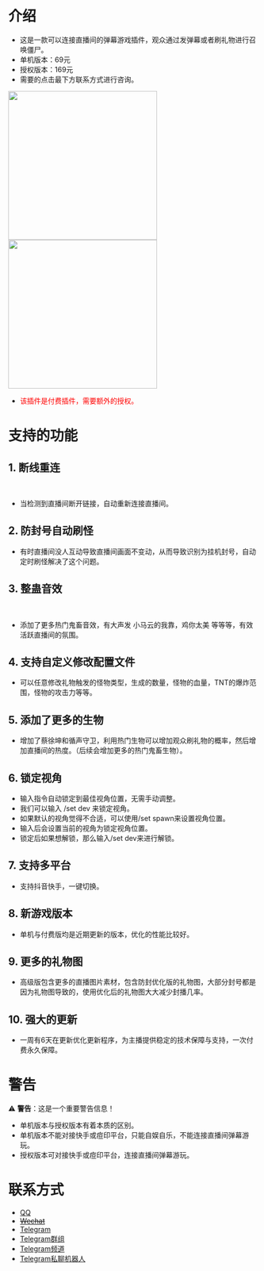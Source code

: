 # 介绍

- 这是一款可以连接直播间的弹幕游戏插件，观众通过发弹幕或者刷礼物进行召唤僵尸。
- 单机版本：69元 
- 授权版本：169元 
- 需要的点击最下方联系方式进行咨询。

<img src="https://github.com/user-attachments/assets/63932ee6-2760-4356-b499-0fd03d0d93bf" width="300" />
<img src="https://github.com/user-attachments/assets/a0f42517-268e-4680-99ce-acad7337c5c7" width="300" />

- <font color="red">该插件是付费插件，需要额外的授权。</font>

# 支持的功能

## 1. 断线重连
​
- 当检测到直播间断开链接，自动重新连接直播间。

## 2. 防封号自动刷怪​

- 有时直播间没人互动导致直播间画面不变动，从而导致识别为挂机封号，自动定时刷怪解决了这个问题。

## 3. 整蛊音效
​
- 添加了更多热门鬼畜音效，有大声发 小马云的我靠，鸡你太美 等等等，有效活跃直播间的氛围。

## 4. 支持自定义修改配置文件​

- 可以任意修改礼物触发的怪物类型，生成的数量，怪物的血量，TNT的爆炸范围，怪物的攻击力等等。

## 5. 添加了更多的生物​

- 增加了蔡徐坤和循声守卫，利用热门生物可以增加观众刷礼物的概率，然后增加直播间的热度。（后续会增加更多的热门鬼畜生物）。
  
## 6. 锁定视角​

- 输入指令自动锁定到最佳视角位置，无需手动调整。
- 我们可以输入 /set dev 来锁定视角。
- 如果默认的视角觉得不合适，可以使用/set spawn来设置视角位置。
- 输入后会设置当前的视角为锁定视角位置。
- 锁定后如果想解锁，那么输入/set dev来进行解锁。
  
## 7. 支持多平台​

- 支持抖音快手，一键切换。
  
## 8. 新游戏版本​

- 单机与付费版均是近期更新的版本，优化的性能比较好。
  
## 9. 更多的礼物图​

- 高级版包含更多的直播图片素材，包含防封优化版的礼物图，大部分封号都是因为礼物图导致的，使用优化后的礼物图大大减少封播几率。
  
## 10. 强大的更新​

- 一周有6天在更新优化更新程序，为主播提供稳定的技术保障与支持，一次付费永久保障。

# 警告
⚠️ **警告**：这是一个重要警告信息！
- 单机版本与授权版本有着本质的区别。
- 单机版本不能对接快手或痘印平台，只能自娱自乐，不能连接直播间弹幕游玩。
- 授权版本可对接快手或痘印平台，连接直播间弹幕游玩。

# 联系方式

- [QQ](https://qm.qq.com/q/zBtr0tLpdu)
- <del>[Wechat](https://a.eturl.cn/TqP9u9)<del>
- [Telegram](https://t.me/Cat011)
- [Telegram群组](https://t.me/Fog_Lucifer)
- [Telegram频道](https://t.me/Lucifer_Fog)
- [Telegram私聊机器人](https://t.me/Cat_001bot)
